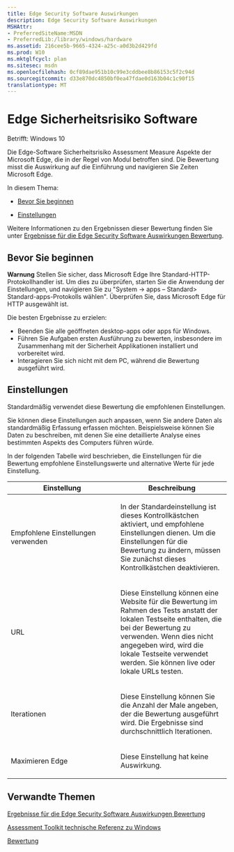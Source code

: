 ```yaml
---
title: Edge Security Software Auswirkungen
description: Edge Security Software Auswirkungen
MSHAttr:
- PreferredSiteName:MSDN
- PreferredLib:/library/windows/hardware
ms.assetid: 216cee5b-9665-4324-a25c-a0d3b2d429fd
ms.prod: W10
ms.mktglfcycl: plan
ms.sitesec: msdn
ms.openlocfilehash: 0cf89dae951b10c99e3cddbee8b86153c5f2c94d
ms.sourcegitcommit: d33e870dc4850bf0ea47fdae0d163b04c1c90f15
translationtype: MT
---
```

# <a name="edge-security-software-impact"></a>Edge Sicherheitsrisiko Software


Betrifft: Windows 10

Die Edge-Software Sicherheitsrisiko Assessment Measure Aspekte der Microsoft Edge, die in der Regel von Modul betroffen sind. Die Bewertung misst die Auswirkung auf die Einführung und navigieren Sie Zeiten Microsoft Edge.

In diesem Thema:

-   [Bevor Sie beginnen](#beforebegin)

-   [Einstellungen](#settings)

Weitere Informationen zu den Ergebnissen dieser Bewertung finden Sie unter [Ergebnisse für die Edge Security Software Auswirkungen Bewertung](results-for-the-edge-security-software-impact-assessment.md).

## <a name="a-href-idbeforebeginabefore-you-begin"></a><a href="" id="beforebegin"></a>Bevor Sie beginnen


**Warnung**  Stellen Sie sicher, dass Microsoft Edge Ihre Standard-HTTP-Protokollhandler ist. Um dies zu überprüfen, starten Sie die Anwendung der Einstellungen, und navigieren Sie zu "System -&gt; apps – Standard&gt; Standard-apps-Protokolls wählen". Überprüfen Sie, dass Microsoft Edge für HTTP ausgewählt ist.

 

Die besten Ergebnisse zu erzielen:

-   Beenden Sie alle geöffneten desktop-apps oder apps für Windows.
-   Führen Sie Aufgaben ersten Ausführung zu bewerten, insbesondere im Zusammenhang mit der Sicherheit Applikationen installiert und vorbereitet wird.
-   Interagieren Sie sich nicht mit dem PC, während die Bewertung ausgeführt wird.

## <a name="settings"></a>Einstellungen


Standardmäßig verwendet diese Bewertung die empfohlenen Einstellungen.

Sie können diese Einstellungen auch anpassen, wenn Sie andere Daten als standardmäßig Erfassung erfassen möchten. Beispielsweise können Sie Daten zu beschreiben, mit denen Sie eine detaillierte Analyse eines bestimmten Aspekts des Computers führen würde.

In der folgenden Tabelle wird beschrieben, die Einstellungen für die Bewertung empfohlene Einstellungswerte und alternative Werte für jede Einstellung.

<table>
<colgroup>
<col width="50%" />
<col width="50%" />
</colgroup>
<thead>
<tr class="header">
<th>Einstellung</th>
<th>Beschreibung</th>
</tr>
</thead>
<tbody>
<tr class="odd">
<td><p>Empfohlene Einstellungen verwenden</p></td>
<td><p>In der Standardeinstellung ist dieses Kontrollkästchen aktiviert, und empfohlene Einstellungen dienen. Um die Einstellungen für die Bewertung zu ändern, müssen Sie zunächst dieses Kontrollkästchen deaktivieren.</p></td>
</tr>
<tr class="even">
<td><p>URL</p></td>
<td><p>Diese Einstellung können eine Website für die Bewertung im Rahmen des Tests anstatt der lokalen Testseite enthalten, die bei der Bewertung zu verwenden. Wenn dies nicht angegeben wird, wird die lokale Testseite verwendet werden. Sie können live oder lokale URLs testen.</p></td>
</tr>
<tr class="odd">
<td><p>Iterationen</p></td>
<td><p>Diese Einstellung können Sie die Anzahl der Male angeben, der die Bewertung ausgeführt wird. Die Ergebnisse sind durchschnittlich Iterationen.</p></td>
</tr>
<tr class="even">
<td><p>Maximieren Edge</p></td>
<td><p>Diese Einstellung hat keine Auswirkung.</p></td>
</tr>
</tbody>
</table>

 

## <a name="related-topics"></a>Verwandte Themen


[Ergebnisse für die Edge Security Software Auswirkungen Bewertung](results-for-the-edge-security-software-impact-assessment.md)

[Assessment Toolkit technische Referenz zu Windows](windows-assessment-toolkit-technical-reference.md)

[Bewertung](assessments.md)

 

 







